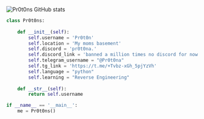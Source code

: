 ![Pr0t0ns GitHub stats](https://github-readme-stats.vercel.app/api?username=pr0t0ns&show_icons=true&theme=radical)
```python
class Pr0t0ns:
    
    def __init__(self):
        self.username = 'Pr0t0n'
        self.location = 'My moms basement'
        self.discord = 'pr0t0na.'
        self.discord_link = 'banned a million times no discord for now'
        self.telegram_username = "@Pr0t0na"
        self.tg_link = 'https://t.me/+Tvbz-xGh_5pjYzVh'
        self.language = "python"
        self.learning = "Reverse Engineering"    
    
    def __str__(self):
        return self.username

if __name__ == '__main__':
    me = Pr0t0ns()
```
